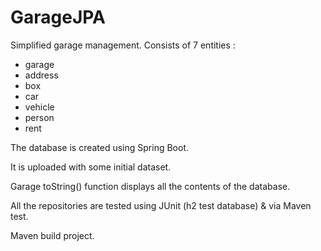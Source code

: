 # GarageJPA
Simplified garage management.
Consists of 7 entities : 
- garage
- address
- box
- car
- vehicle
- person
- rent


The database is created using Spring Boot.

It is uploaded with some initial dataset.

Garage toString() function displays all the contents of the database.

All the repositories are tested using JUnit (h2 test database) & via Maven test.

Maven build project.
